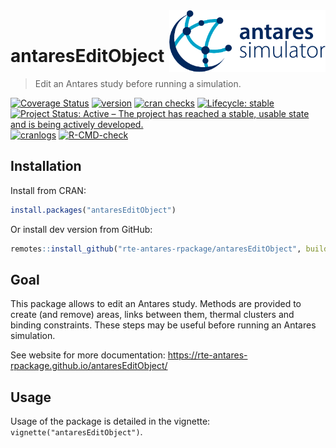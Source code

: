 <img src="man/figures/antares_simulator.png" align="right" width=250 />
<br/>

# antaresEditObject


> Edit an Antares study before running a simulation.

<!-- badges: start -->
[![Coverage Status](https://img.shields.io/codecov/c/github/rte-antares-rpackage/antaresEditObject/master.svg)](https://codecov.io/github/rte-antares-rpackage/antaresEditObject?branch=master)
[![version](http://www.r-pkg.org/badges/version/antaresEditObject)](https://CRAN.R-project.org/package=antaresEditObject)
[![cran checks](https://cranchecks.info/badges/worst/antaresEditObject)](https://cranchecks.info/pkgs/antaresEditObject)
[![Lifecycle: stable](https://img.shields.io/badge/lifecycle-stable-brightgreen.svg)](https://lifecycle.r-lib.org/articles/stages.html#stable)
[![Project Status: Active – The project has reached a stable, usable state and is being actively developed.](https://www.repostatus.org/badges/latest/active.svg)](https://www.repostatus.org/#active)
[![cranlogs](http://cranlogs.r-pkg.org/badges/antaresEditObject)](https://CRAN.R-project.org/package=antaresEditObject)
[![R-CMD-check](https://github.com/rte-antares-rpackage/antaresEditObject/workflows/R-CMD-check/badge.svg)](https://github.com/rte-antares-rpackage/antaresEditObject/actions)
<!-- badges: end -->


## Installation

Install from CRAN:

```r
install.packages("antaresEditObject")
```

Or install dev version from GitHub:

```r
remotes::install_github("rte-antares-rpackage/antaresEditObject", build_vignettes = TRUE)
```


## Goal

This package allows to edit an Antares study. Methods are provided to create
(and remove) areas, links between them, thermal clusters and binding
constraints. These steps may be useful before running an Antares simulation.

See website for more documentation: https://rte-antares-rpackage.github.io/antaresEditObject/


## Usage

Usage of the package is detailed in the vignette: `vignette("antaresEditObject")`.

